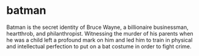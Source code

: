 # batman

Batman is the secret identity of Bruce Wayne, a billionaire businessman, heartthrob, and philanthropist. Witnessing the murder of his parents when he was a child left a profound mark on him and led him to train in physical and intellectual perfection to put on a bat costume in order to fight crime.
